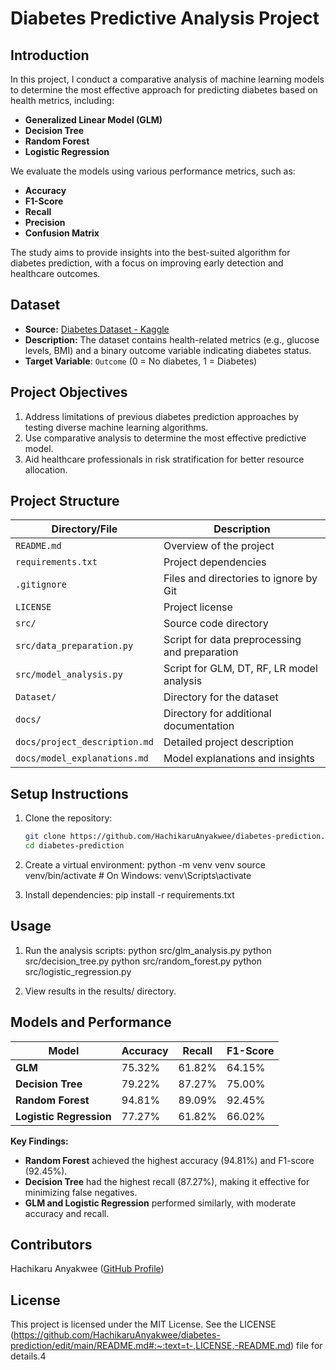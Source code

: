 # Diabetes Predictive Analysis Project

## **Introduction**
In this project, I conduct a comparative analysis of machine learning models to determine the most effective approach for predicting diabetes based on health metrics, including:
- **Generalized Linear Model (GLM)**
- **Decision Tree**
- **Random Forest**
- **Logistic Regression**

We evaluate the models using various performance metrics, such as:
- **Accuracy**
- **F1-Score**
- **Recall**
- **Precision**
- **Confusion Matrix**

The study aims to provide insights into the best-suited algorithm for diabetes prediction, with a focus on improving early detection and healthcare outcomes.

## **Dataset**
- **Source:** [Diabetes Dataset - Kaggle](https://www.kaggle.com/code/omeraydogddu/diabetes-dataset-feature-engineering-eda/input)
- **Description:** The dataset contains health-related metrics (e.g., glucose levels, BMI) and a binary outcome variable indicating diabetes status.
- **Target Variable**: `Outcome` (0 = No diabetes, 1 = Diabetes)

## **Project Objectives**
1. Address limitations of previous diabetes prediction approaches by testing diverse machine learning algorithms.
2. Use comparative analysis to determine the most effective predictive model.
3. Aid healthcare professionals in risk stratification for better resource allocation.

## **Project Structure**

| Directory/File          | Description                                    |
|--------------------------|------------------------------------------------|
| `README.md`             | Overview of the project                        |
| `requirements.txt`      | Project dependencies                           |
| `.gitignore`            | Files and directories to ignore by Git        |
| `LICENSE`               | Project license                                |
| `src/`                  | Source code directory                          |
| `src/data_preparation.py`| Script for data preprocessing and preparation |
| `src/model_analysis.py`   | Script for GLM, DT, RF, LR model analysis    |
| `Dataset/`                 | Directory for the dataset                      |
| `docs/`                 | Directory for additional documentation         |
| `docs/project_description.md` | Detailed project description               |
| `docs/model_explanations.md` | Model explanations and insights              |


## **Setup Instructions**
1. Clone the repository:
   ```bash
   git clone https://github.com/HachikaruAnyakwee/diabetes-prediction.git
   cd diabetes-prediction

2. Create a virtual environment:
   python -m venv venv
   source venv/bin/activate  # On Windows: venv\Scripts\activate

3. Install dependencies:
   pip install -r requirements.txt

## **Usage**
1. Run the analysis scripts:
   python src/glm_analysis.py
   python src/decision_tree.py
   python src/random_forest.py
   python src/logistic_regression.py

2. View results in the results/ directory.

## **Models and Performance**
| Model                  | Accuracy | Recall  | F1-Score |
|------------------------|---------|---------|----------|
| **GLM**               | 75.32%  | 61.82%  | 64.15%   |
| **Decision Tree**      | 79.22%  | 87.27%  | 75.00%   |
| **Random Forest**      | 94.81%  | 89.09%  | 92.45%   |
| **Logistic Regression**| 77.27%  | 61.82%  | 66.02%   |

**Key Findings:**
- **Random Forest** achieved the highest accuracy (94.81%) and F1-score (92.45%).
- **Decision Tree** had the highest recall (87.27%), making it effective for minimizing false negatives.
- **GLM and Logistic Regression** performed similarly, with moderate accuracy and recall.
## **Contributors**
Hachikaru Anyakwee ([GitHub Profile](https://github.com/HachikaruAnyakwee))

## **License**
This project is licensed under the MIT License. See the LICENSE (https://github.com/HachikaruAnyakwee/diabetes-prediction/edit/main/README.md#:~:text=t-,LICENSE,-README.md) file for details.4
